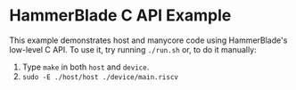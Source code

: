 # HammerBlade C API Example

This example demonstrates host and manycore code using HammerBlade's low-level C API. To use it, try running `./run.sh` or, to do it manually:

1. Type `make` in both `host` and `device`.
2. `sudo -E ./host/host ./device/main.riscv`
